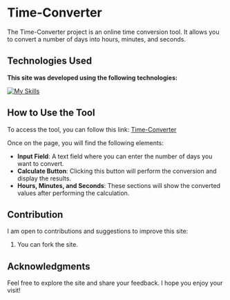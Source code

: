 # Time-Converter

The Time-Converter project is an online time conversion tool. It allows you to convert a number of days into hours, minutes, and seconds.

## Technologies Used

**This site was developed using the following technologies:**

[![My Skills](https://skillicons.dev/icons?i=html,css,js)](https://github.com/Vital-Vuillaume)

## How to Use the Tool

To access the tool, you can follow this link: [Time-Converter](https://rmbi.ch/vital/time-converter/)

Once on the page, you will find the following elements:

- **Input Field**: A text field where you can enter the number of days you want to convert.
- **Calculate Button**: Clicking this button will perform the conversion and display the results.
- **Hours, Minutes, and Seconds**: These sections will show the converted values after performing the calculation.

## Contribution

I am open to contributions and suggestions to improve this site:

1. You can fork the site.

## Acknowledgments

Feel free to explore the site and share your feedback. I hope you enjoy your visit!
